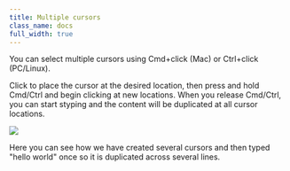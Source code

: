```yaml
---
title: Multiple cursors
class_name: docs
full_width: true
---
```


You can select multiple cursors using Cmd+click (Mac) or Ctrl+click (PC/Linux).

Click to place the cursor at the desired location, then press and hold Cmd/Ctrl and begin clicking at new locations. When you release Cmd/Ctrl, you can start styping and the content will be duplicated at all cursor locations.

![](/img/docs/multi-cursor.png)

Here you can see how we have created several cursors and then typed "hello world" once so it is duplicated across several lines.

